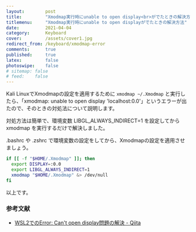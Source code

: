 ```yaml
---
layout:        post
title:         "Xmodmap実行時にunable to open display<br>がでたときの解決方法"
titlemenu:     "Xmodmap実行時にunable to open displayがでたときの解決方法"
date:          2021-04-04
category:      Keyboard
cover:         /assets/cover1.jpg
redirect_from: /keyboard/xmodmap-error
comments:      true
published:     true
latex:         false
photoswipe:    false
# sitemap: false
# feed:    false
---
```


Kali LinuxでXmodmapの設定を適用するために `xmodmap ~/.Xmodmap` と実行したら、「xmodmap:  unable to open display 'localhost:0.0'」というエラーが出たので、そのときの対処法について説明します。

対処方法は簡単で、環境変数 LIBGL_ALWAYS_INDIRECT=1 を設定してから xmodmap を実行するだけで解決しました。

.bashrc や .zshrc で環境変数の設定をしてから、Xmodmapの設定を適用させましょう。

```bash
if [[ -f "$HOME/.Xmodmap" ]]; then
  export DISPLAY=:0.0
  export LIBGL_ALWAYS_INDIRECT=1
  xmodmap "$HOME/.Xmodmap" &> /dev/null
fi
```

以上です。


### 参考文献

- [WSL2でのError: Can't open display問題の解決 - Qiita](https://qiita.com/Engr_Coal33/items/6aabb6932b53bd43b843)
